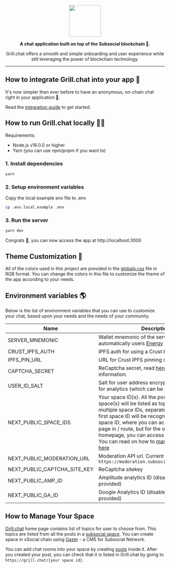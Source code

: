 <a href="https://x.grill.chat">
  <p align="center"><img height=100 src="https://raw.githubusercontent.com/dappforce/grillchat/main/src/assets/logo/logo.svg"/></p>
</a>
<p align="center">
  <strong>
    A chat application built on top of the Subsocial blockchain 🔗.
  </strong>
</p>
<p align="center">
  Grill.chat offers a smooth and simple onboarding and user experience while still leveraging the power of blockchain technology.
</p>

---

## How to integrate Grill.chat into your app 🤝

It's now simpler than ever before to have an anonymous, on-chain chat right in your application 🎉.

Read the [integration guide](./integration/README.md) to get started.

## How to run Grill.chat locally 🏃‍♂️

Requirements:

- Node.js v16.0.0 or higher
- Yarn (you can use npm/pnpm if you want to)

### 1. Install dependencies

```bash
yarn
```

### 2. Setup environment variables

Copy the local example env file to .env

```bash
cp .env.local.example .env
```

### 3. Run the server

```bash
yarn dev
```

Congrats 🎉, you can now access the app at http://localhost:3000

## Theme Customization 🎨

All of the colors used in this project are provided in the [globals.css](./src/styles/globals.css) file in RGB format.
You can change the colors in this file to customize the theme of the app according to your needs.

## Environment variables 🌎

Below is the list of environment variables that you can use to customize your chat, based upon your needs and the needs of your community.

| Name                         | Description                                                                                                                                                                                                                                                                                                                                                                                       | Required? |
| ---------------------------- | ------------------------------------------------------------------------------------------------------------------------------------------------------------------------------------------------------------------------------------------------------------------------------------------------------------------------------------------------------------------------------------------------- | --------- |
| SERVER_MNEMONIC              | Wallet mnemonic of the server, in order to send automatically users [Energy](https://docs.subsocial.network/docs/basics/lightpaper/architecture/energy)                                                                                                                                                                                                                                           | Yes       |
| CRUST_IPFS_AUTH              | IPFS auth for using a Crust bucket                                                                                                                                                                                                                                                                                                                                                                | Yes       |
| IPFS_PIN_URL                 | URL for Crust IPFS pinning service                                                                                                                                                                                                                                                                                                                                                                | Yes       |
| CAPTCHA_SECRET               | ReCaptcha secret, read [here](https://developers.google.com/recaptcha/intro) for more information.                                                                                                                                                                                                                                                                                                | Yes       |
| USER_ID_SALT                 | Salt for user address encryption, which is used for analytics (which can be disabled)                                                                                                                                                                                                                                                                                                             | No        |
| NEXT_PUBLIC_SPACE_IDS        | Your space ID(s). All the posts in these space(s) will be listed as topics. You can use multiple space IDs, separated by a comma. The first space ID will be recognized as the main space ID, where you can access the home page in / route, but for the other space IDs homepage, you can access it using /[spaceId]. You can read on how to [manage your space here](#how-to-manage-your-space) | Yes       |
| NEXT_PUBLIC_MODERATION_URL   | Moderation API url. Current moderation API: `https://moderation.subsocial.network/graphql`                                                                                                                                                                                                                                                                                                        | Yes       |
| NEXT_PUBLIC_CAPTCHA_SITE_KEY | ReCaptcha sitekey                                                                                                                                                                                                                                                                                                                                                                                 | Yes       |
| NEXT_PUBLIC_AMP_ID           | Amplitude analytics ID (disabled if no ID is provided)                                                                                                                                                                                                                                                                                                                                            | No        |
| NEXT_PUBLIC_GA_ID            | Google Analytics ID (disabled if no ID is provided)                                                                                                                                                                                                                                                                                                                                               | No        |

## How to Manage Your Space

[Grill.chat](https://grill.chat) home page contains list of topics for user to choose from. This topics are listed from all the posts in a [subsocial space](https://docs.subsocial.network/docs/develop/concepts/spaces/). You can create space in xSocial chain using [Gazer](https://x.gazer.app/) - a CMS for Subsocial Network.

You can add chat rooms into your space by creating [posts](https://docs.subsocial.network/docs/develop/concepts/postsAndComments) inside it. After you created your post, you can check that it is listed in Grill.chat by going to `https://grill.chat/{your space id}`.
